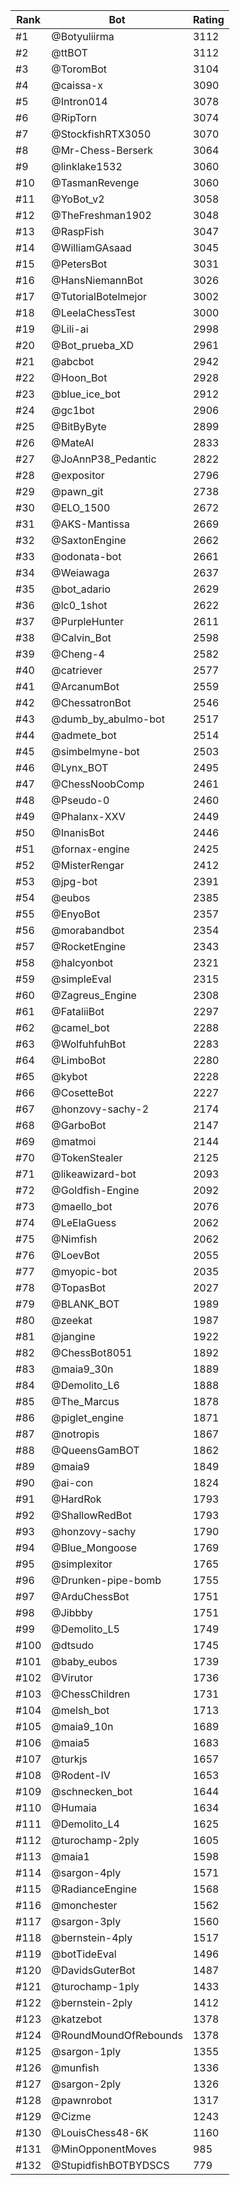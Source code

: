 Rank|Bot|Rating
---|---|---
#1|@Botyuliirma|3112
#2|@ttBOT|3112
#3|@ToromBot|3104
#4|@caissa-x|3090
#5|@Intron014|3078
#6|@RipTorn|3074
#7|@StockfishRTX3050|3070
#8|@Mr-Chess-Berserk|3064
#9|@linklake1532|3060
#10|@TasmanRevenge|3060
#11|@YoBot_v2|3058
#12|@TheFreshman1902|3048
#13|@RaspFish|3047
#14|@WilliamGAsaad|3045
#15|@PetersBot|3031
#16|@HansNiemannBot|3026
#17|@TutorialBotelmejor|3002
#18|@LeelaChessTest|3000
#19|@Lili-ai|2998
#20|@Bot_prueba_XD|2961
#21|@abcbot|2942
#22|@Hoon_Bot|2928
#23|@blue_ice_bot|2912
#24|@gc1bot|2906
#25|@BitByByte|2899
#26|@MateAI|2833
#27|@JoAnnP38_Pedantic|2822
#28|@expositor|2796
#29|@pawn_git|2738
#30|@ELO_1500|2672
#31|@AKS-Mantissa|2669
#32|@SaxtonEngine|2662
#33|@odonata-bot|2661
#34|@Weiawaga|2637
#35|@bot_adario|2629
#36|@lc0_1shot|2622
#37|@PurpleHunter|2611
#38|@Calvin_Bot|2598
#39|@Cheng-4|2582
#40|@catriever|2577
#41|@ArcanumBot|2559
#42|@ChessatronBot|2546
#43|@dumb_by_abulmo-bot|2517
#44|@admete_bot|2514
#45|@simbelmyne-bot|2503
#46|@Lynx_BOT|2495
#47|@ChessNoobComp|2461
#48|@Pseudo-0|2460
#49|@Phalanx-XXV|2449
#50|@InanisBot|2446
#51|@fornax-engine|2425
#52|@MisterRengar|2412
#53|@jpg-bot|2391
#54|@eubos|2385
#55|@EnyoBot|2357
#56|@morabandbot|2354
#57|@RocketEngine|2343
#58|@halcyonbot|2321
#59|@simpleEval|2315
#60|@Zagreus_Engine|2308
#61|@FataliiBot|2297
#62|@camel_bot|2288
#63|@WolfuhfuhBot|2283
#64|@LimboBot|2280
#65|@kybot|2228
#66|@CosetteBot|2227
#67|@honzovy-sachy-2|2174
#68|@GarboBot|2147
#69|@matmoi|2144
#70|@TokenStealer|2125
#71|@likeawizard-bot|2093
#72|@Goldfish-Engine|2092
#73|@maello_bot|2076
#74|@LeElaGuess|2062
#75|@Nimfish|2062
#76|@LoevBot|2055
#77|@myopic-bot|2035
#78|@TopasBot|2027
#79|@BLANK_BOT|1989
#80|@zeekat|1987
#81|@jangine|1922
#82|@ChessBot8051|1892
#83|@maia9_30n|1889
#84|@Demolito_L6|1888
#85|@The_Marcus|1878
#86|@piglet_engine|1871
#87|@notropis|1867
#88|@QueensGamBOT|1862
#89|@maia9|1849
#90|@ai-con|1824
#91|@HardRok|1793
#92|@ShallowRedBot|1793
#93|@honzovy-sachy|1790
#94|@Blue_Mongoose|1769
#95|@simplexitor|1765
#96|@Drunken-pipe-bomb|1755
#97|@ArduChessBot|1751
#98|@Jibbby|1751
#99|@Demolito_L5|1749
#100|@dtsudo|1745
#101|@baby_eubos|1739
#102|@Virutor|1736
#103|@ChessChildren|1731
#104|@melsh_bot|1713
#105|@maia9_10n|1689
#106|@maia5|1683
#107|@turkjs|1657
#108|@Rodent-IV|1653
#109|@schnecken_bot|1644
#110|@Humaia|1634
#111|@Demolito_L4|1625
#112|@turochamp-2ply|1605
#113|@maia1|1598
#114|@sargon-4ply|1571
#115|@RadianceEngine|1568
#116|@monchester|1562
#117|@sargon-3ply|1560
#118|@bernstein-4ply|1517
#119|@botTideEval|1496
#120|@DavidsGuterBot|1487
#121|@turochamp-1ply|1433
#122|@bernstein-2ply|1412
#123|@katzebot|1378
#124|@RoundMoundOfRebounds|1378
#125|@sargon-1ply|1355
#126|@munfish|1336
#127|@sargon-2ply|1326
#128|@pawnrobot|1317
#129|@Cizme|1243
#130|@LouisChess48-6K|1160
#131|@MinOpponentMoves|985
#132|@StupidfishBOTBYDSCS|779
